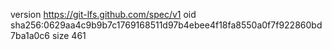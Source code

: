 version https://git-lfs.github.com/spec/v1
oid sha256:0629aa4c9b9b7c1769168511d97b4ebee4f18fa8550a0f7f922860bd7ba1a0c6
size 461
